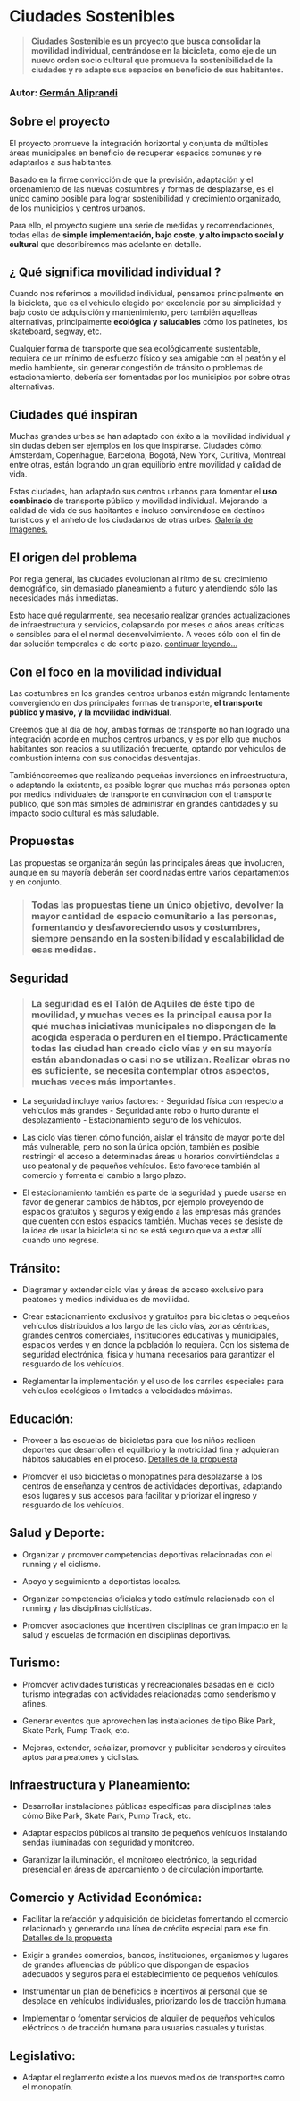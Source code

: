 # Ciudades Sostenibles

> **Ciudades Sostenible es un proyecto que busca consolidar la movilidad individual, centrándose en la bicicleta, como eje de un nuevo orden socio cultural que promueva la sostenibilidad de la ciudades y re adapte sus espacios en beneficio de sus habitantes.**

### Autor: [Germán Aliprandi](mailto:galiprandi@gmail.com)

## Sobre el proyecto

El proyecto promueve la integración horizontal y conjunta de múltiples áreas municipales en beneficio de recuperar espacios comunes y re adaptarlos a sus habitantes.

Basado en la firme convicción de que la previsión, adaptación y el ordenamiento de las nuevas costumbres y formas de desplazarse, es el único camino posible para lograr sostenibilidad y crecimiento organizado, de los municipios y centros urbanos.

Para ello, el proyecto sugiere una serie de medidas y recomendaciones, todas ellas de **simple implementación, bajo coste, y alto impacto social y cultural** que describiremos más adelante en detalle.

## ¿ Qué significa movilidad individual ?

Cuando nos referimos a movilidad individual, pensamos principalmente en la bicicleta, que es el vehículo elegido por excelencia por su simplicidad y bajo costo de adquisición y mantenimiento, pero también aquelleas alternativas, principalmente **ecológica y saludables** cómo los patinetes, los skateboard, segway, etc.

Cualquier forma de transporte que sea ecológicamente sustentable, requiera de un mínimo de esfuerzo físico y sea amigable con el peatón y el medio hambiente, sin generar congestión de tránsito o problemas de estacionamiento, debería ser fomentadas por los municipios por sobre otras alternativas.

## Ciudades qué inspiran

Muchas grandes urbes se han adaptado con éxito a la movilidad individual y sin dudas deben ser ejemplos en los que inspirarse. Ciudades cómo: Ámsterdam, Copenhague, Barcelona, Bogotá, New York, Curitiva, Montreal entre otras, están logrando un gran equilibrio entre movilidad y calidad de vida.

Estas ciudades, han adaptado sus centros urbanos para fomentar el **uso combinado** de transporte público y movilidad individual. Mejorando la calidad de vida de sus habitantes e incluso convirendose en destinos turísticos y el anhelo de los ciudadanos de otras urbes.
[Galería de Imágenes.](post/cuidades_que_inspiran.md)

## El origen del problema

Por regla general, las ciudades evolucionan al ritmo de su crecimiento demográfico, sin demasiado planeamiento a futuro y atendiendo sólo las necesidades más inmediatas.

Esto hace qué regularmente, sea necesario realizar grandes actualizaciones de infraestructura y servicios, colapsando por meses o años áreas críticas o sensibles para el el normal desenvolvimiento. A veces sólo con el fin de dar solución temporales o de corto plazo.
[continuar leyendo...](post/el_origen_del_problema.md)

## Con el foco en la movilidad individual

Las costumbres en los grandes centros urbanos están migrando lentamente convergiendo en dos principales formas de transporte, **el transporte público y masivo, y la movilidad individual**.

Creemos que al día de hoy, ambas formas de transporte no han logrado una integración acorde en muchos centros urbanos, y es por ello que muchos habitantes son reacios a su utilización frecuente, optando por vehículos de combustión interna con sus conocidas desventajas.

Tambiénccreemos que realizando pequeñas inversiones en infraestructura, o adaptando la existente, es posible lograr que muchas más personas opten por medios individuales de transporte en convinacion con el transporte público, que son más simples de administrar en grandes cantidades y su impacto socio cultural es más saludable.

## Propuestas

Las propuestas se organizarán según las principales áreas que involucren, aunque en su mayoría deberán ser coordinadas entre varios departamentos y en conjunto.

> ### Todas las propuestas tiene un único objetivo, devolver la mayor cantidad de espacio comunitario a las personas, fomentando y desfavoreciendo usos y costumbres, siempre pensando en la sostenibilidad y escalabilidad de esas medidas.

## Seguridad

> ### La seguridad es el Talón de Aquiles de éste tipo de movilidad, y muchas veces es la principal causa por la qué muchas iniciativas municipales no dispongan de la acogida esperada o perduren en el tiempo. Prácticamente todas las ciudad han creado ciclo vías y en su mayoría están abandonadas o casi no se utilizan. Realizar obras no es suficiente, se necesita contemplar otros aspectos, muchas veces más importantes.

- La seguridad incluye varios factores: - Seguridad física con respecto a vehículos más grandes - Seguridad ante robo o hurto durante el desplazamiento - Estacionamiento seguro de los vehículos.

- Las ciclo vías tienen cómo función, aislar el tránsito de mayor porte del más vulnerable, pero no son la única opción, también es posible restringir el acceso a determinadas áreas u horarios convirtiéndolas a uso peatonal y de pequeños vehículos. Esto favorece también al comercio y fomenta el cambio a largo plazo.

- El estacionamiento también es parte de la seguridad y puede usarse en favor de generar cambios de hábitos, por ejemplo proveyendo de espacios gratuitos y seguros y exigiendo a las empresas más grandes que cuenten con estos espacios también. Muchas veces se desiste de la idea de usar la bicicleta si no se está seguro que va a estar allí cuando uno regrese.

## Tránsito:

- Diagramar y extender ciclo vías y áreas de acceso exclusivo para peatones y medios individuales de movilidad.

- Crear estacionamiento exclusivos y gratuitos para bicicletas o pequeños vehículos distribuidos a los largo de las ciclo vías, zonas céntricas, grandes centros comerciales, instituciones educativas y municipales, espacios verdes y en donde la población lo requiera. Con los sistema de seguridad electrónica, física y humana necesarios para garantizar el resguardo de los vehículos.

- Reglamentar la implementación y el uso de los carriles especiales para vehículos ecológicos o limitados a velocidades máximas.

## Educación:

- Proveer a las escuelas de bicicletas para que los niños realicen deportes que desarrollen el equilibrio y la motricidad fina y adquieran hábitos saludables en el proceso.
  [Detalles de la propuesta](post/educacion__promocion.md)

- Promover el uso bicicletas o monopatines para desplazarse a los centros de enseñanza y centros de actividades deportivas, adaptando esos lugares y sus accesos para facilitar y priorizar el ingreso y resguardo de los vehículos.

## Salud y Deporte:

- Organizar y promover competencias deportivas relacionadas con el running y el ciclismo.

- Apoyo y seguimiento a deportistas locales.

- Organizar competencias oficiales y todo estímulo relacionado con el running y las disciplinas ciclísticas.

- Promover asociaciones que incentiven disciplinas de gran impacto en la salud y escuelas de formación en disciplinas deportivas.

## Turismo:

- Promover actividades turísticas y recreacionales basadas en el ciclo turismo integradas con actividades relacionadas como senderismo y afines.

- Generar eventos que aprovechen las instalaciones de tipo Bike Park, Skate Park, Pump Track, etc.

- Mejoras, extender, señalizar, promover y publicitar senderos y circuitos aptos para peatones y ciclistas.

## Infraestructura y Planeamiento:

- Desarrollar instalaciones públicas específicas para disciplinas tales cómo Bike Park, Skate Park, Pump Track, etc.

- Adaptar espacios públicos al transito de pequeños vehículos instalando sendas iluminadas con seguridad y monitoreo.

- Garantizar la iluminación, el monitoreo electrónico, la seguridad presencial en áreas de aparcamiento o de circulación importante.

## Comercio y Actividad Económica:

- Facilitar la refacción y adquisición de bicicletas fomentando el comercio relacionado y generando una línea de crédito especial para ese fin.
  [Detalles de la propuesta](post/propuestas__comercio__creditos.md)

- Exigir a grandes comercios, bancos, instituciones, organismos y lugares de grandes afluencias de público que dispongan de espacios adecuados y seguros para el establecimiento de pequeños vehículos.

- Instrumentar un plan de beneficios e incentivos al personal que se desplace en vehículos individuales, priorizando los de tracción humana.

- Implementar o fomentar servicios de alquiler de pequeños vehículos eléctricos o de tracción humana para usuarios casuales y turistas.

## Legislativo:

- Adaptar el reglamento existe a los nuevos medios de transportes como el monopatín.
